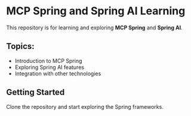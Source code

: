 # MCP Spring and Spring AI Learning

This repository is for learning and exploring **MCP Spring** and **Spring AI**.

## Topics:
- Introduction to MCP Spring
- Exploring Spring AI features
- Integration with other technologies

## Getting Started
Clone the repository and start exploring the Spring frameworks.